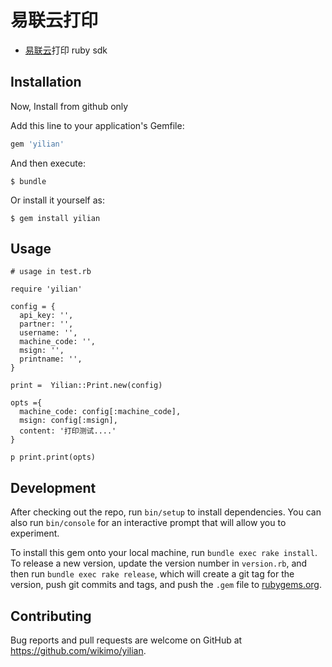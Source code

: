 # 易联云打印

*  [易联云](http://www.10ss.net/)打印 ruby sdk

## Installation

Now, Install from github only

Add this line to your application's Gemfile:

```ruby
gem 'yilian'
```

And then execute:

    $ bundle

Or install it yourself as:

    $ gem install yilian

## Usage

```
# usage in test.rb

require 'yilian'

config = {
  api_key: '',
  partner: '',
  username: '',
  machine_code: '',
  msign: '',
  printname: '',
}

print =  Yilian::Print.new(config)

opts ={
  machine_code: config[:machine_code],
  msign: config[:msign],
  content: '打印测试....'
}

p print.print(opts)

```

## Development

After checking out the repo, run `bin/setup` to install dependencies. You can also run `bin/console` for an interactive prompt that will allow you to experiment.

To install this gem onto your local machine, run `bundle exec rake install`. To release a new version, update the version number in `version.rb`, and then run `bundle exec rake release`, which will create a git tag for the version, push git commits and tags, and push the `.gem` file to [rubygems.org](https://rubygems.org).

## Contributing

Bug reports and pull requests are welcome on GitHub at https://github.com/wikimo/yilian.



